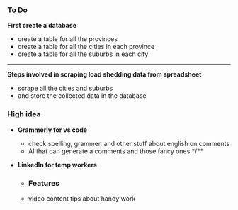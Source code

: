 ### To Do

**First create a database**

* create a table for all the provinces
* create a table for all the cities in each province
* create a table for all the suburbs in each city

---
**Steps involved in scraping load shedding data from spreadsheet**

* scrape all the cities and suburbs
* and store the collected data in the database


### High idea

* **Grammerly for vs code**
  * check spelling, grammer, and other stuff about english on comments
  * AI that can generate a comments and those fancy ones \*/**

* **LinkedIn for temp workers** 
    * ### Features
    * video content tips about handy work
